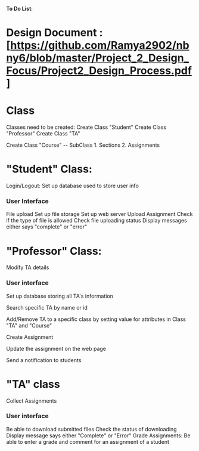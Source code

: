 
**To Do List**:
# Design Document : [https://github.com/Ramya2902/nbny6/blob/master/Project_2_Design_Focus/Project2_Design_Process.pdf]

# Class
Classes need to be created:
Create Class "Student"
Create Class "Professor"
Create Class "TA"

Create Class "Course" -- SubClass 1. Sections 2. Assignments

# "Student" Class:
Login/Logout:
Set up database used to store user info
### User Interface
File upload
Set up file storage
Set up web server
Upload Assignment
Check if the type of file is allowed
Check file uploading status
Display messages either says "complete" or "error"


# "Professor" Class:
Modify TA details
### User interface
Set up database storing all TA's information

Search specific TA by name or id

Add/Remove TA to a specific class by setting value for attributes in Class "TA" and "Course"

Create Assignment

Update the assignment on the web page

Send a notification to students 

# "TA" class
Collect Assignments
### User interface
Be able to download submitted files
Check the status of downloading
Display message says either "Complete" or "Error"
Grade Assignments:
Be able to enter a grade and comment for an assignment of a student


